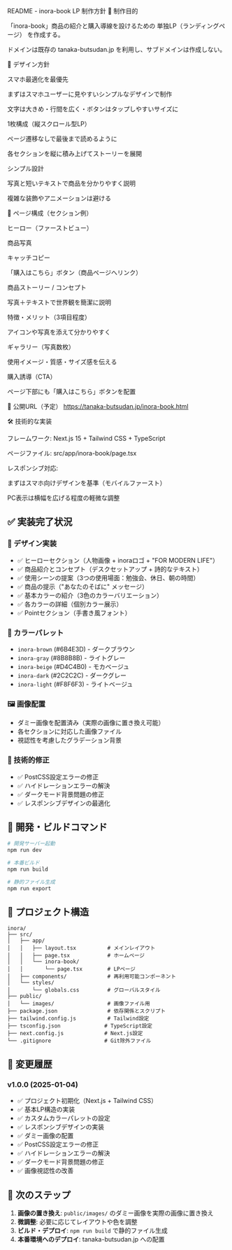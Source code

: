 README - inora-book LP 制作方針
🎯 制作目的

「inora-book」商品の紹介と購入導線を設けるための 単独LP（ランディングページ） を作成する。

ドメインは既存の tanaka-butsudan.jp を利用し、サブドメインは作成しない。

📱 デザイン方針

スマホ最適化を最優先

まずはスマホユーザーに見やすいシンプルなデザインで制作

文字は大きめ・行間を広く・ボタンはタップしやすいサイズに

1枚構成（縦スクロール型LP）

ページ遷移なしで最後まで読めるように

各セクションを縦に積み上げてストーリーを展開

シンプル設計

写真と短いテキストで商品を分かりやすく説明

複雑な装飾やアニメーションは避ける

📝 ページ構成（セクション例）

ヒーロー（ファーストビュー）

商品写真

キャッチコピー

「購入はこちら」ボタン（商品ページへリンク）

商品ストーリー / コンセプト

写真＋テキストで世界観を簡潔に説明

特徴・メリット（3項目程度）

アイコンや写真を添えて分かりやすく

ギャラリー（写真数枚）

使用イメージ・質感・サイズ感を伝える

購入誘導（CTA）

ページ下部にも「購入はこちら」ボタンを配置

🔗 公開URL（予定）
https://tanaka-butsudan.jp/inora-book.html

🛠 技術的な実装

フレームワーク: Next.js 15 + Tailwind CSS + TypeScript

ページファイル: src/app/inora-book/page.tsx

レスポンシブ対応:

まずはスマホ向けデザインを基準（モバイルファースト）

PC表示は横幅を広げる程度の軽微な調整

## ✅ 実装完了状況

### 🎨 デザイン実装
- ✅ ヒーローセクション（人物画像 + inoraロゴ + "FOR MODERN LIFE"）
- ✅ 商品紹介とコンセプト（デスクセットアップ + 詩的なテキスト）
- ✅ 使用シーンの提案（3つの使用場面：勉強会、休日、朝の時間）
- ✅ 商品の提示（"あなたのそばに" メッセージ）
- ✅ 基本カラーの紹介（3色のカラーバリエーション）
- ✅ 各カラーの詳細（個別カラー展示）
- ✅ Pointセクション（手書き風フォント）

### 🎨 カラーパレット
- `inora-brown` (#6B4E3D) - ダークブラウン
- `inora-gray` (#8B8B8B) - ライトグレー  
- `inora-beige` (#D4C4B0) - モカベージュ
- `inora-dark` (#2C2C2C) - ダークグレー
- `inora-light` (#F8F6F3) - ライトベージュ

### 🖼️ 画像配置
- ダミー画像を配置済み（実際の画像に置き換え可能）
- 各セクションに対応した画像ファイル
- 視認性を考慮したグラデーション背景

### 🔧 技術的修正
- ✅ PostCSS設定エラーの修正
- ✅ ハイドレーションエラーの解決
- ✅ ダークモード背景問題の修正
- ✅ レスポンシブデザインの最適化

## 🚀 開発・ビルドコマンド

```bash
# 開発サーバー起動
npm run dev

# 本番ビルド
npm run build

# 静的ファイル生成
npm run export
```

## 📁 プロジェクト構造

```
inora/
├── src/
│   ├── app/
│   │   ├── layout.tsx          # メインレイアウト
│   │   ├── page.tsx            # ホームページ
│   │   └── inora-book/
│   │       └── page.tsx        # LPページ
│   ├── components/             # 再利用可能コンポーネント
│   └── styles/
│       └── globals.css         # グローバルスタイル
├── public/
│   └── images/                 # 画像ファイル用
├── package.json                # 依存関係とスクリプト
├── tailwind.config.js          # Tailwind設定
├── tsconfig.json              # TypeScript設定
├── next.config.js             # Next.js設定
└── .gitignore                 # Git除外ファイル
```

## 📝 変更履歴

### v1.0.0 (2025-01-04)
- ✅ プロジェクト初期化（Next.js + Tailwind CSS）
- ✅ 基本LP構造の実装
- ✅ カスタムカラーパレットの設定
- ✅ レスポンシブデザインの実装
- ✅ ダミー画像の配置
- ✅ PostCSS設定エラーの修正
- ✅ ハイドレーションエラーの解決
- ✅ ダークモード背景問題の修正
- ✅ 画像視認性の改善

## 🔄 次のステップ
1. **画像の置き換え**: `public/images/` のダミー画像を実際の画像に置き換え
2. **微調整**: 必要に応じてレイアウトや色を調整
3. **ビルド・デプロイ**: `npm run build` で静的ファイル生成
4. **本番環境へのデプロイ**: tanaka-butsudan.jp への配置